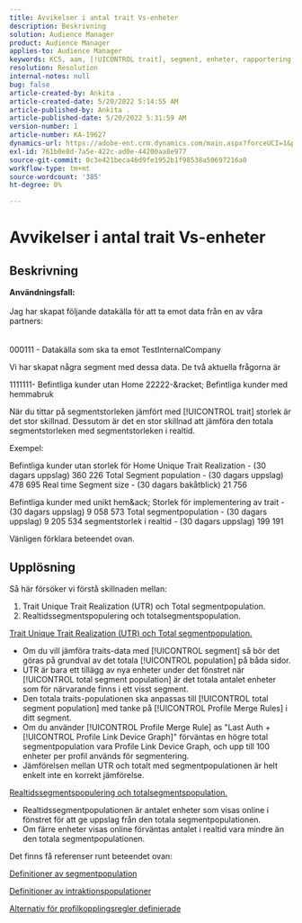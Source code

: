 ```yaml
---
title: Avvikelser i antal trait Vs-enheter
description: Beskrivning
solution: Audience Manager
product: Audience Manager
applies-to: Audience Manager
keywords: KCS, aam, [!UICONTROL trait], segment, enheter, rapportering, [!UICONTROL unique trait] realisationer, total segmentpopulation, segmentpopulation i realtid, total trattpopulation
resolution: Resolution
internal-notes: null
bug: false
article-created-by: Ankita .
article-created-date: 5/20/2022 5:14:55 AM
article-published-by: Ankita .
article-published-date: 5/20/2022 5:31:59 AM
version-number: 1
article-number: KA-19627
dynamics-url: https://adobe-ent.crm.dynamics.com/main.aspx?forceUCI=1&pagetype=entityrecord&etn=knowledgearticle&id=3e2305c7-fbd7-ec11-a7b5-000d3a3ade0f
exl-id: 761b0e8d-7a5e-422c-ad0e-44200aa8e977
source-git-commit: 0c3e421beca46d9fe1952b1f98538a50697216a0
workflow-type: tm+mt
source-wordcount: '385'
ht-degree: 0%

---
```


# Avvikelser i antal trait Vs-enheter

## Beskrivning

<b>Användningsfall:</b><br><br>Jag har skapat följande datakälla för att ta emot data från en av våra partners:<br><br><br>
000111 - Datakälla som ska ta emot TestInternalCompany

Vi har skapat några segment med dessa data. De två aktuella frågorna är

1111111- Befintliga kunder utan Home 22222-&amp;racket; Befintliga kunder med hemmabruk

När du tittar på segmentstorleken jämfört med [!UICONTROL trait] storlek är det stor skillnad. Dessutom är det en stor skillnad att jämföra den totala segmentstorleken med segmentstorleken i realtid.

Exempel:

Befintliga kunder utan storlek för Home Unique Trait Realization - (30 dagars uppslag) 360 226 Total Segment population - (30 dagars uppslag) 478 695 Real time Segment size - (30 dagars bakåtblick) 21 756

Befintliga kunder med unikt hem&amp;ack; Storlek för implementering av trait - (30 dagars uppslag) 9 058 573 Total segmentpopulation - (30 dagars uppslag) 9 205 534 segmentstorlek i realtid - (30 dagars uppslag) 199 191



Vänligen förklara beteendet ovan.


## Upplösning


Så här försöker vi förstå skillnaden mellan:
1. Trait Unique Trait Realization (UTR) och Total segmentpopulation.
2. Realtidssegmentspopulering och totalsegmentspopulation.



<u>Trait Unique Trait Realization (UTR) och Total segmentpopulation.</u>

- Om du vill jämföra traits-data med [!UICONTROL segment] så bör det göras på grundval av det totala [!UICONTROL population] på båda sidor.
- UTR är bara ett tillägg av nya enheter under det fönstret när [!UICONTROL total segment population] är det totala antalet enheter som för närvarande finns i ett visst segment.
- Den totala traits-populationen ska anpassas till [!UICONTROL total segment population] med tanke på [!UICONTROL Profile Merge Rules] i ditt segment.
- Om du använder [!UICONTROL Profile Merge Rule] as &quot;Last Auth + [!UICONTROL Profile Link Device Graph]&quot; förväntas en högre total segmentpopulation vara Profile Link Device Graph, och upp till 100 enheter per profil används för segmentering.
- Jämförelsen mellan UTR och totalt med segmentpopulationen är helt enkelt inte en korrekt jämförelse.




<u>Realtidssegmentspopulering och totalsegmentspopulation.</u>

- Realtidssegmentpopulationen är antalet enheter som visas online i fönstret för att ge uppslag från den totala segmentpopulationen.
- Om färre enheter visas online förväntas antalet i realtid vara mindre än den totala segmentpopulationen.




Det finns få referenser runt beteendet ovan:

[Definitioner av segmentpopulation](https://experienceleague.adobe.com/docs/audience-manager/user-guide/features/segments/segment-builder-data.html?lang=en)

[Definitioner av intraktionspopulationer](https://experienceleague.adobe.com/docs/audience-manager/user-guide/features/traits/trait-details-page.html?lang=en)

[Alternativ för profilkopplingsregler definierade](https://experienceleague.adobe.com/docs/audience-manager/user-guide/features/profile-merge-rules/merge-rule-definitions.html?lang=en)
